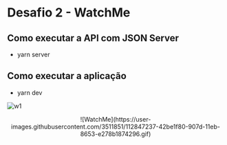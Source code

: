# Desafio 2 - WatchMe

## Como executar a API com JSON Server

- yarn server

## Como executar a aplicação

- yarn dev

![w1](https://user-images.githubusercontent.com/3511851/112836542-20bea000-9071-11eb-8088-c2ad3094b0ab.png)

<p align="center">
![WatchMe](https://user-images.githubusercontent.com/3511851/112847237-42be1f80-907d-11eb-8653-e278b1874296.gif)
</p>
